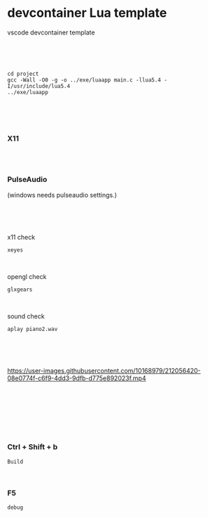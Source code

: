 # devcontainer Lua template

vscode devcontainer template

<br><br><br>


```
cd project
gcc -Wall -O0 -g -o ../exe/luaapp main.c -llua5.4 -I/usr/include/lua5.4
../exe/luaapp
```



<br><br><br>

### X11  

<br><br>

### PulseAudio  
(windows needs pulseaudio settings.)

<br><br><br>


x11 check
```
xeyes
```

<br>

opengl check
```
glxgears
```

<br>

sound check
```
aplay piano2.wav
```
<br><br><br>


https://user-images.githubusercontent.com/10168979/212056420-08e0774f-c6f9-4dd3-9dfb-d775e892023f.mp4


<br><br><br>
<br><br><br>

### Ctrl + Shift + b  

```
Build
```

<br>

### F5  

```
debug
```

<br><br><br>
<br><br><br>
<br><br><br>


